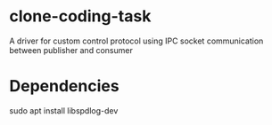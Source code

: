 # clone-coding-task
A driver for custom control protocol using IPC socket communication between publisher and consumer


# Dependencies
sudo apt install libspdlog-dev